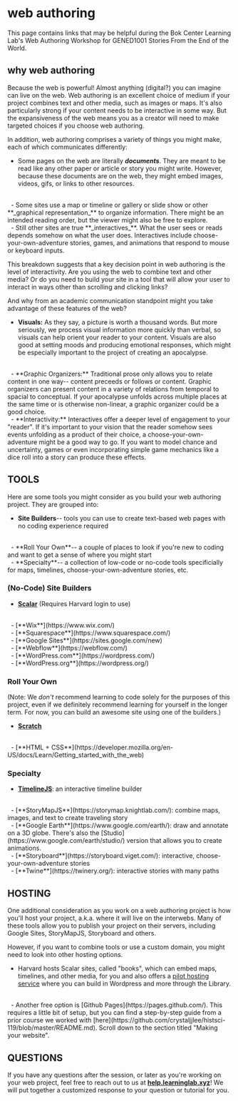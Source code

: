 # web authoring

This page contains links that may be helpful during the Bok Center Learning Lab's Web Authoring Workshop for GENED1001 Stories From the End of the World.

## why web authoring

Because the web is powerful! Almost anything (digital?) you can imagine can live on the web. Web authoring is an excellent choice of medium if your project combines text and other media, such as images or maps. It's also particularly strong if your content needs to be interactive in some way. But the expansiveness of the web means you as a creator will need to make targeted choices if you choose web authoring.

In addition, web authoring comprises a variety of things you might make, each of which communicates differently:

- Some pages on the web are literally **_documents_**. They are meant to be read like any other paper or article or story you might write. However, because these documents are on the web, they might embed images, videos, gifs, or links to other resources.
<br/>
&nbsp;
- Some sites use a map or timeline or gallery or slide show or other **_graphical representation_** to organize information. There might be an intended reading order, but the viewer might also be free to explore.  
<br/>
&nbsp;
- Still other sites are true **_interactives_**. What the user sees or reads depends somehow on what the user does. Interactives include choose-your-own-adventure stories, games, and animations that respond to mouse or keyboard inputs.  
<br/>

This breakdown suggests that a key decision point in web authoring is the level of interactivity. Are you using the web to combine text and other media? Or do you need to build your site in a tool that will allow your user to interact in ways other than scrolling and clicking links?

And why from an academic communication standpoint might you take advantage of these features of the web?

- **Visuals:** As they say, a picture is worth a thousand words. But more seriously, we process visual information more quickly than verbal, so visuals can help orient your reader to your content. Visuals are also good at setting moods and producing emotional responses, which might be especially important to the project of creating an apocalypse.
<br/>
&nbsp;
- **Graphic Organizers:** Traditional prose only allows you to relate content in one way-- content preceeds or follows or content. Graphic organizers can present content in a variety of relations from temporal to spacial to conceptual. If your apocalypse unfolds across multiple places at the same time or is otherwise non-linear, a graphic organizer could be a good choice.
<br/>
&nbsp;
- **Interactivity:** Interactives offer a deeper level of engagement to your "reader". If it's important to your vision that the reader somehow sees events unfolding as a product of their choice, a choose-your-own-adventure  might be a good way to go. If you want to model chance and uncertainty, games or even incorporating simple game mechanics like a dice roll into a story can produce these effects.


## TOOLS

Here are some tools you might consider as you build your web authoring project. They are grouped into:

- **Site Builders**-- tools you can use to create text-based web pages with no coding experience required
<br/>
&nbsp;
- **Roll Your Own**-- a couple of places to look if you're new to coding and want to get a sense of where you might start
<br/>
&nbsp;
- **Specialty**-- a collection of low-code or no-code tools specificially for maps, timelines, choose-your-own-adventure stories, etc.


### (No-Code) Site Builders

- [**Scalar**](https://scalar.fas.harvard.edu/) (Requires Harvard login to use)
<br/>
&nbsp;
- [**Wix**](https://www.wix.com/)
<br/>
&nbsp;
- [**Squarespace**](https://www.squarespace.com/)
<br/>
&nbsp;
- [**Google Sites**](https://sites.google.com/new)
<br/>
&nbsp;
- [**Webflow**](https://webflow.com/)
<br/>
&nbsp;
- [**WordPress.com**](https://wordpress.com/)
<br/>
&nbsp;
- [**WordPress.org**](https://wordpress.org/)

### Roll Your Own

(Note: We _don't_ recommend learning to code solely for the purposes of this project, even if we definitely recommend learning for yourself in the longer term. For now, you can build an awesome site using one of the builders.)

- [**Scratch**](https://scratch.mit.edu/)
<br/>
&nbsp;
- [**HTML + CSS**](https://developer.mozilla.org/en-US/docs/Learn/Getting_started_with_the_web)

### Specialty

- [**TimelineJS**](https://timeline.knightlab.com/): an interactive timeline builder
<br/>
&nbsp;
- [**StoryMapJS**](https://storymap.knightlab.com/): combine maps, images, and text to create traveling story
<br/>
&nbsp;
- [**Google Earth**](https://www.google.com/earth/): draw and annotate on a 3D globe. There's also the [Studio](https://www.google.com/earth/studio/) version that allows you to create animations.
<br/>
&nbsp;
- [**Storyboard**](https://storyboard.viget.com/): interactive, choose-your-own-adventure stories
<br/>
&nbsp;
- [**Twine**](https://twinery.org/): interactive stories with many paths


## HOSTING

One additional consideration as you work on a web authoring project is how you'll host your project, a.k.a. where it will live on the interwebs. Many of these tools allow you to publish your project on their servers, including Google Sites, StoryMapJS, Storyboard and others.

However, if you want to combine tools or use a custom domain, you might need to look into other hosting options.

- Harvard hosts Scalar sites, called "books", which can embed maps, timelines, and other media, for you and also offers a [pilot hosting service](https://share.library.harvard.edu/) where you can build in Wordpress and more through the Library.
<br/>
&nbsp;
- Another free option is [Github Pages](https://pages.github.com/). This requires a little bit of setup, but you can find a step-by-step guide from a prior course we worked with [here](https://github.com/crystaljjlee/histsci-119/blob/master/README.md). Scroll down to the section titled "Making your website".

## QUESTIONS

If you have any questions after the session, or later as you're working on your web project, feel free to reach out to us at [**help.learninglab.xyz**](http://help.learninglab.xyz)! We will put together a customized response to your question or tutorial for you.
